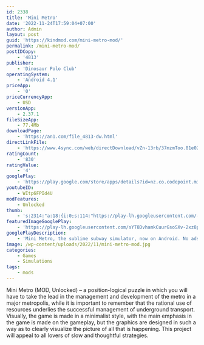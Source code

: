 ```yaml
---
id: 2338
title: 'Mini Metro'
date: '2022-11-24T17:59:04+07:00'
author: Admin
layout: post
guid: 'https://kindmod.com/mini-metro-mod/'
permalink: /mini-metro-mod/
postIDCopy:
    - '4813'
publisher:
    - 'Dinosaur Polo Club'
operatingSystem:
    - 'Android 4.1'
priceApp:
    - '0'
priceCurrencyApp:
    - USD
versionApp:
    - 2.37.1
fileSizeApp:
    - 77.4Mb
downloadPage:
    - 'https://an1.com/file_4813-dw.html'
directLinkFile:
    - 'https://www.4sync.com/web/directDownload/vZn-13rb/37mzmToo.81e0296fbc4ddb8a54c2c324184d486d'
ratingCount:
    - '830'
ratingValue:
    - '4'
googlePlay:
    - 'https://play.google.com/store/apps/details?id=nz.co.codepoint.minimetro'
youtubeID:
    - WItp6FPId4U
modFeatures:
    - Unlocked
thumb:
    - 's:2314:"a:18:{i:0;s:114:"https://play-lh.googleusercontent.com/-sfaNEV-sXaPyPngQcib7-yC22Oi056GOqkc7f9NBmALv9bkjpx0HDkZsK_dnG9_5Q=w526-h296";i:1;s:115:"https://play-lh.googleusercontent.com/KjwvJ92fBbUYPbfF-FfPJ9Sjafpv3Ym2I7r_BYujyBxWdrvzYRSnmqi7reGoayH4Wy0=w526-h296";i:2;s:115:"https://play-lh.googleusercontent.com/VIAkUMlYPkFX2TxJr2xkPTewXCQk_IIBwY80-05km3iaNMNcb_nCUDWa1R4kHjV2sO4=w526-h296";i:3;s:115:"https://play-lh.googleusercontent.com/rcLEVYBjz9iwr8E3eYGlGf1U1ZuTrZuH6_xX8XGBuyHcU3g6ZCRFCbkKRcC8_lVSD4s=w526-h296";i:4;s:114:"https://play-lh.googleusercontent.com/rF-rnmGEGRub_9BGTCcQYhjItNPsPk0YuHWl_T_wLeSgv-StROA5-KRMKbMyQ9evYA=w526-h296";i:5;s:114:"https://play-lh.googleusercontent.com/Y_QtZy3w7MXM9J5olgQR2t3BeYfrFS-8bsT9T20u5vkOXMQUtJkaa2hM9cqrFMXJ7g=w526-h296";i:6;s:114:"https://play-lh.googleusercontent.com/lpIFK8GjfNV2puuuDE97LG3nYZh7W9Sa8e4Kcmtm9EcM8odxGeCUqw-mYU9ng5SBtg=w526-h296";i:7;s:114:"https://play-lh.googleusercontent.com/UCo5vUXZlJu8B1uCfJ4HEam2L0ZIPR-iL4OtlDPc2o7wCzgXynufSyUTXZrrmcQ4wQ=w526-h296";i:8;s:114:"https://play-lh.googleusercontent.com/M4WFj70bIqKjvaZZlM1bBt1tspPsWERj3S3fVWTRyJpP0WTtkq7jmWbi4Z_w0wGsEA=w526-h296";i:9;s:115:"https://play-lh.googleusercontent.com/557UfoHr8hFxdOsguhNPgdyA9Z5yx6oN6OOyCWvp6ybM_HIA96tTPr6eGHp6EP5DKqY=w526-h296";i:10;s:115:"https://play-lh.googleusercontent.com/d9Tete4XAqPzWKULk0eDp5_7cr89ETiJeTYJ83N43I3ZhpbTNOA7mARS7XJkQnEUxtg=w526-h296";i:11;s:114:"https://play-lh.googleusercontent.com/4quRAg4334EuVkBRkifaCBJaZ-oSidvWsuU3690FLVYR07qROsi5dhYXM3CYtEwjAQ=w526-h296";i:12;s:116:"https://play-lh.googleusercontent.com/yIK0d6o_tv1VOQftYBTXYxroBhi61utBZrrw96mdBhpuFvE9D07OJaVR49h-dFT8a6zx=w526-h296";i:13;s:115:"https://play-lh.googleusercontent.com/13mowWEKrxvTr8KOGeFppqjU9_Yuxc6z00Z3ZSuGC-7Md5yGFTZb-c7RHZBXY_1OUGI=w526-h296";i:14;s:115:"https://play-lh.googleusercontent.com/5qVH-TROeXZnnqLORnVPiQYMvgPM1AXFtP-W5FbL-CO0cz2r9v4_aL0a__SWg4pzLPg=w526-h296";i:15;s:116:"https://play-lh.googleusercontent.com/iHRFQs-1Ns8prV0uo0bmy3ON6kbJgGTLc40JU1DtlPP0IMw2-sexccURZRuBylr6VB9H=w526-h296";i:16;s:115:"https://play-lh.googleusercontent.com/XeH-TRjhih4SNMmFyHhshi8HzTIXTyu88tG-fHhIUuZfYenZsCNvQudYlk20EWm0yls=w526-h296";i:17;s:115:"https://play-lh.googleusercontent.com/UN_rvoruCZluY_0HV-RD-_P7zl_siuDqAspQ9Db6tg6s7jyYckDsldZQJ8kH-MXSkBM=w526-h296";}";'
featuredImageGooglePlay:
    - 'https://play-lh.googleusercontent.com/sYT8DvhamkCuurGsoSXv-2xz8pLsJ50rwQFWmnSVpGWwA45joHUktVSu06nbIW8_tw'
googlePlayDescription:
    - 'Mini Metro, the sublime subway simulator, now on Android. No ads or in-app purchases.• 2016 BAFTA nominee.• 2016 IGF award winner.'
image: /wp-content/uploads/2022/11/mini-metro-mod.jpg
categories:
    - Games
    - Simulations
tags:
    - mods
---
```


Mini Metro (MOD, Unlocked) – a position-logical puzzle in which you will have to take the lead in the management and development of the metro in a major metropolis, while it is important to remember that the rational use of resources underlies the successful management of underground transport. Visually, the game is made in a minimalist style, with the main emphasis in the game is made on the gameplay, but the graphics are designed in such a way as to clearly visualize the picture of all that is happening. This project will appeal to all lovers of slow and thoughtful strategies.